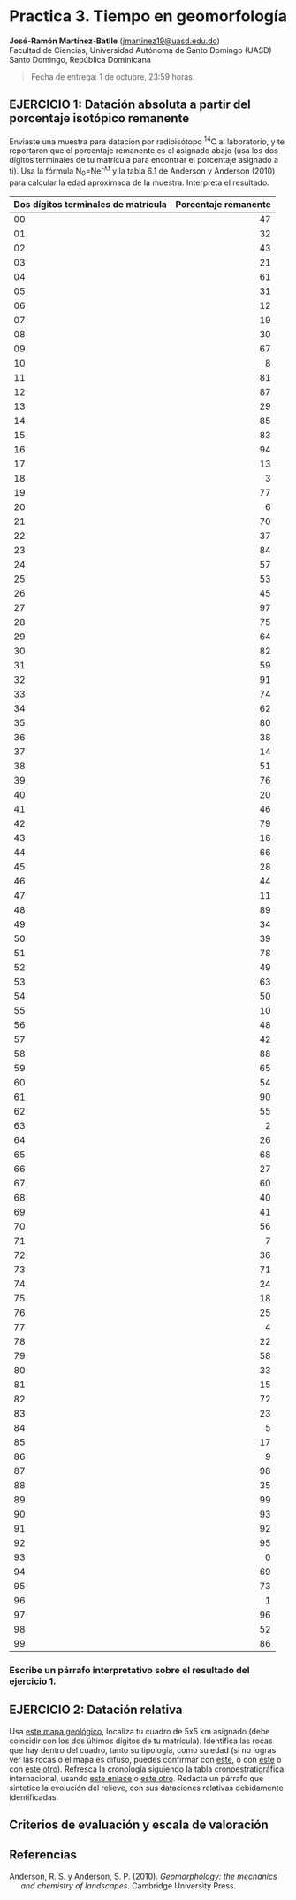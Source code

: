 Practica 3. Tiempo en geomorfología
================
<b>José-Ramón Martínez-Batlle</b> (<jmartinez19@uasd.edu.do>) <br>
Facultad de Ciencias, Universidad Autónoma de Santo Domingo (UASD) <br>
Santo Domingo, República Dominicana

<!-- Este archivo se genera a partir de otro del mismo nombre con extensión .Rmd. Por favor, edita ese archivo. -->

> Fecha de entrega: 1 de octubre, 23:59 horas.

## EJERCICIO 1: Datación absoluta a partir del porcentaje isotópico remanente

Enviaste una muestra para datación por radioisótopo <sup>14</sup>C al
laboratorio, y te reportaron que el porcentaje remanente es el asignado
abajo (usa los dos dígitos terminales de tu matrícula para encontrar el
porcentaje asignado a ti). Usa la fórmula N<sub>0</sub>=Ne<sup>-λt</sup>
y la tabla 6.1 de Anderson y Anderson (2010) para calcular la edad
aproximada de la muestra. Interpreta el resultado.

| Dos dígitos terminales de matrícula | Porcentaje remanente |
|:------------------------------------|---------------------:|
| 00                                  |                   47 |
| 01                                  |                   32 |
| 02                                  |                   43 |
| 03                                  |                   21 |
| 04                                  |                   61 |
| 05                                  |                   31 |
| 06                                  |                   12 |
| 07                                  |                   19 |
| 08                                  |                   30 |
| 09                                  |                   67 |
| 10                                  |                    8 |
| 11                                  |                   81 |
| 12                                  |                   87 |
| 13                                  |                   29 |
| 14                                  |                   85 |
| 15                                  |                   83 |
| 16                                  |                   94 |
| 17                                  |                   13 |
| 18                                  |                    3 |
| 19                                  |                   77 |
| 20                                  |                    6 |
| 21                                  |                   70 |
| 22                                  |                   37 |
| 23                                  |                   84 |
| 24                                  |                   57 |
| 25                                  |                   53 |
| 26                                  |                   45 |
| 27                                  |                   97 |
| 28                                  |                   75 |
| 29                                  |                   64 |
| 30                                  |                   82 |
| 31                                  |                   59 |
| 32                                  |                   91 |
| 33                                  |                   74 |
| 34                                  |                   62 |
| 35                                  |                   80 |
| 36                                  |                   38 |
| 37                                  |                   14 |
| 38                                  |                   51 |
| 39                                  |                   76 |
| 40                                  |                   20 |
| 41                                  |                   46 |
| 42                                  |                   79 |
| 43                                  |                   16 |
| 44                                  |                   66 |
| 45                                  |                   28 |
| 46                                  |                   44 |
| 47                                  |                   11 |
| 48                                  |                   89 |
| 49                                  |                   34 |
| 50                                  |                   39 |
| 51                                  |                   78 |
| 52                                  |                   49 |
| 53                                  |                   63 |
| 54                                  |                   50 |
| 55                                  |                   10 |
| 56                                  |                   48 |
| 57                                  |                   42 |
| 58                                  |                   88 |
| 59                                  |                   65 |
| 60                                  |                   54 |
| 61                                  |                   90 |
| 62                                  |                   55 |
| 63                                  |                    2 |
| 64                                  |                   26 |
| 65                                  |                   68 |
| 66                                  |                   27 |
| 67                                  |                   60 |
| 68                                  |                   40 |
| 69                                  |                   41 |
| 70                                  |                   56 |
| 71                                  |                    7 |
| 72                                  |                   36 |
| 73                                  |                   71 |
| 74                                  |                   24 |
| 75                                  |                   18 |
| 76                                  |                   25 |
| 77                                  |                    4 |
| 78                                  |                   22 |
| 79                                  |                   58 |
| 80                                  |                   33 |
| 81                                  |                   15 |
| 82                                  |                   72 |
| 83                                  |                   23 |
| 84                                  |                    5 |
| 85                                  |                   17 |
| 86                                  |                    9 |
| 87                                  |                   98 |
| 88                                  |                   35 |
| 89                                  |                   99 |
| 90                                  |                   93 |
| 91                                  |                   92 |
| 92                                  |                   95 |
| 93                                  |                    0 |
| 94                                  |                   69 |
| 95                                  |                   73 |
| 96                                  |                    1 |
| 97                                  |                   96 |
| 98                                  |                   52 |
| 99                                  |                   86 |

### Escribe un párrafo interpretativo sobre el resultado del ejercicio 1.

## EJERCICIO 2: Datación relativa

Usa [este mapa geológico](data/practica-03/practica-03.jpg), localiza tu
cuadro de 5x5 km asignado (debe coincidir con los dos últimos dígitos de
tu matrícula). Identifica las rocas que hay dentro del cuadro, tanto su
tipología, como su edad (si no logras ver las rocas o el mapa es difuso,
puedes confirmar con
[este](https://drive.google.com/file/d/1NKyZjxzIedFq6Lq0bx-2YrGq5PtMh_r7/view),
o con [este](data/practica-03/geo250k.jpg) o con [este
otro](data/practica-03/geo250k.tif)). Refresca la cronología siguiendo
la tabla cronoestratigráfica internacional, usando [este
enlace](data/practica-03/tabla-cronoestratigrafica-2021.pdf) o [este
otro](https://stratigraphy.org/ICSchart/ChronostratChart2021-05Spanish.pdf).
Redacta un párrafo que sintetice la evolución del relieve, con sus
dataciones relativas debidamente identificadas.

## Criterios de evaluación y escala de valoración

## Referencias

<div id="refs" class="references csl-bib-body hanging-indent"
line-spacing="2">

<div id="ref-anderson2010geomorphology" class="csl-entry">

Anderson, R. S. y Anderson, S. P. (2010). *Geomorphology: the mechanics
and chemistry of landscapes*. Cambridge University Press.

</div>

</div>
